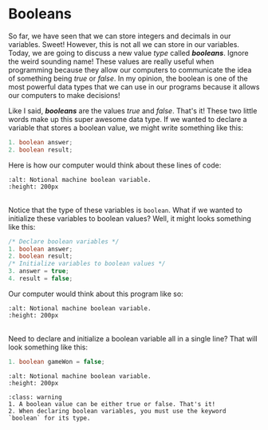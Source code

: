 Booleans
========

So far, we have seen that we can store integers and decimals in our variables. Sweet! However, this is not all we can store in our variables. Today, we are going to discuss a new value <i>type</i> called <b><i>booleans</i></b>. Ignore the weird sounding name! These values are really useful when programming because they allow our computers to communicate the idea of something being <i>true</i> or <i>false</i>. In my opinion, the boolean is one of the most powerful data types that we can use in our programs because it allows our computers to make decisions!

Like I said, <b><i>booleans</i></b> are the values <i>true</i> and <i>false</i>. That's it! These two little words make up this super awesome data type. If we wanted to declare a variable that stores a boolean value, we might write something like this:

```Java
1. boolean answer;
2. boolean result;
```
Here is how our computer would think about these lines of code:

```{image} https://media.giphy.com/media/O5xj7zzJQU2pmYfYWV/giphy.gif
:alt: Notional machine boolean variable.
:height: 200px
```
<br>Notice that the type of these variables is `boolean`. What if we wanted to initialize these variables to boolean values? Well, it might looks something like this:

```Java
/* Declare boolean variables */
1. boolean answer;
2. boolean result;
/* Initialize variables to boolean values */
3. answer = true;
4. result = false;
```
Our computer would think about this program like so:
```{image} https://media.giphy.com/media/6vwrVSwUyI1RDm0s6j/giphy.gif
:alt: Notional machine boolean variable.
:height: 200px
```
<br>Need to declare and initialize a boolean variable all in a single line? That will look something like this:

```Java
1. boolean gameWon = false;
```
```{image} https://media.giphy.com/media/kef9klv146Wv5oS0fl/giphy.gif
:alt: Notional machine boolean variable.
:height: 200px
```

```{admonition} TL;DR
:class: warning
1. A boolean value can be either true or false. That's it!
2. When declaring boolean variables, you must use the keyword `boolean` for its type.
```
